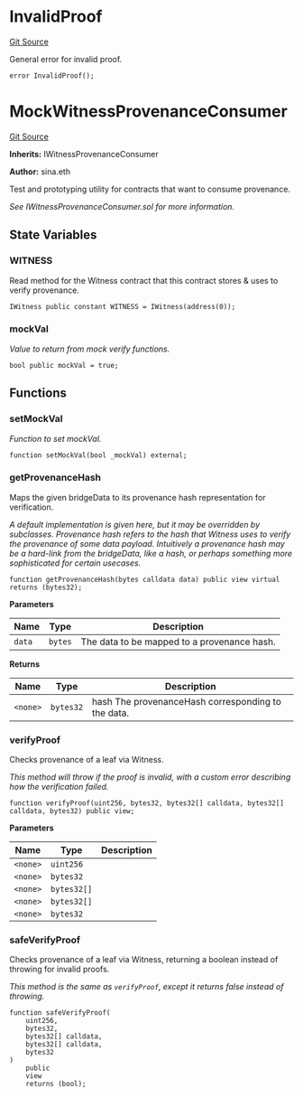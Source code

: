 # InvalidProof
[Git Source](https://github.com/WitnessCo/contracts-core/blob/af068ccc3b87576f36c3315270a9f29603465e11/src/MockWitnessProvenanceConsumer.sol)

General error for invalid proof.


```solidity
error InvalidProof();
```


# MockWitnessProvenanceConsumer
[Git Source](https://github.com/WitnessCo/contracts-core/blob/af068ccc3b87576f36c3315270a9f29603465e11/src/MockWitnessProvenanceConsumer.sol)

**Inherits:**
IWitnessProvenanceConsumer

**Author:**
sina.eth

Test and prototyping utility for contracts that want to consume provenance.

*See IWitnessProvenanceConsumer.sol for more information.*


## State Variables
### WITNESS
Read method for the Witness contract that this contract stores & uses to verify provenance.


```solidity
IWitness public constant WITNESS = IWitness(address(0));
```


### mockVal
*Value to return from mock verify functions.*


```solidity
bool public mockVal = true;
```


## Functions
### setMockVal

*Function to set mockVal.*


```solidity
function setMockVal(bool _mockVal) external;
```

### getProvenanceHash

Maps the given bridgeData to its provenance hash representation for verification.

*A default implementation is given here, but it may be overridden by subclasses.
Provenance hash refers to the hash that Witness uses to verify the provenance of
some data payload. Intuitively a provenance hash may be a hard-link from the
bridgeData, like a hash, or perhaps something more sophisticated for certain usecases.*


```solidity
function getProvenanceHash(bytes calldata data) public view virtual returns (bytes32);
```
**Parameters**

|Name|Type|Description|
|----|----|-----------|
|`data`|`bytes`|The data to be mapped to a provenance hash.|

**Returns**

|Name|Type|Description|
|----|----|-----------|
|`<none>`|`bytes32`|hash The provenanceHash corresponding to the data.|


### verifyProof

Checks provenance of a leaf via Witness.

*This method will throw if the proof is invalid, with a custom error
describing how the verification failed.*


```solidity
function verifyProof(uint256, bytes32, bytes32[] calldata, bytes32[] calldata, bytes32) public view;
```
**Parameters**

|Name|Type|Description|
|----|----|-----------|
|`<none>`|`uint256`||
|`<none>`|`bytes32`||
|`<none>`|`bytes32[]`||
|`<none>`|`bytes32[]`||
|`<none>`|`bytes32`||


### safeVerifyProof

Checks provenance of a leaf via Witness, returning a boolean instead of throwing for invalid proofs.

*This method is the same as `verifyProof`, except it returns false instead of throwing.*


```solidity
function safeVerifyProof(
    uint256,
    bytes32,
    bytes32[] calldata,
    bytes32[] calldata,
    bytes32
)
    public
    view
    returns (bool);
```

